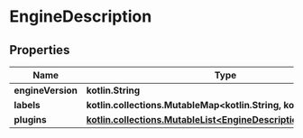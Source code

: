 
# EngineDescription

## Properties
Name | Type | Description | Notes
------------ | ------------- | ------------- | -------------
**engineVersion** | **kotlin.String** |  |  [optional]
**labels** | **kotlin.collections.MutableMap&lt;kotlin.String, kotlin.String&gt;** |  |  [optional]
**plugins** | [**kotlin.collections.MutableList&lt;EngineDescriptionPluginsInner&gt;**](EngineDescriptionPluginsInner.md) |  |  [optional]



